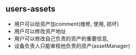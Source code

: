 ## users-assets

- 用户可以给资产加comment(维修, 使用, 损坏)
- 用户可以修改资产地址
- 用户可以修改自己负责的资产的重要信息, 
- 设备负责人只能审核他负责的资产(assetManager)

